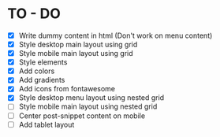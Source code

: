 # TO - DO

- [x] Write dummy content in html (Don't work on menu content)
- [x] Style desktop main layout using grid
- [x] Style mobile main layout using grid
- [x] Style elements
- [x] Add colors
- [x] Add gradients
- [x] Add icons from fontawesome
- [x] Style desktop menu layout using nested grid
- [ ] Style mobile main layout using nested grid
- [ ] Center post-snippet content on mobile
- [ ] Add tablet layout
